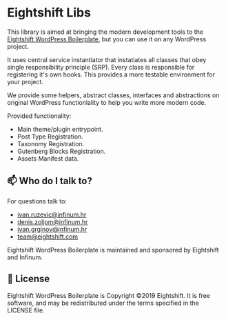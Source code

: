 # Eightshift Libs

This library is aimed at bringing the modern development tools to the [Eightshift WordPress Boilerplate](https://github.com/infinum/wp-boilerplate), but you can use it on any WordPress project.

It uses central service instantiator that instatiates all classes that obey single responsibility principle (SRP). Every class is responsible for registering it's own hooks. This provides a more testable environment for your project.

We provide some helpers, abstract classes, interfaces and abstractions on original WordPress functionlality to help you write more modern code.

Provided functionality:
* Main theme/plugin entrypoint.
* Post Type Registration.
* Taxonomy Registration.
* Gutenberg Blocks Registration.
* Assets Manifest data.

## :mailbox: Who do I talk to?

For questions talk to:

* [ivan.ruzevic@infinum.hr](ivan.ruzevic@infinum.hr)
* [denis.zoljom@infinum.hr](denis.zoljom@infinum.hr)
* [ivan.grginov@infinum.hr](ivan.grginov@infinum.hr)
* [team@eightshift.com](team@eightshift.com)

Eightshift WordPress Boilerplate is maintained and sponsored by Eightshift and Infinum.

## :scroll: License

Eightshift WordPress Boilerplate is Copyright ©2019 Eightshift. It is free software, and may be redistributed under the terms specified in the LICENSE file.
